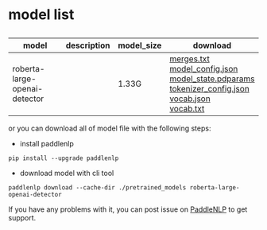 #  model list

##  

| model  | description | model_size  | download         |
| --- | --- | --- | --- |
|roberta-large-openai-detector|  | 1.33G | [merges.txt](https://bj.bcebos.com/paddlenlp/models/community/roberta-large-openai-detector/merges.txt)<br>[model_config.json](https://bj.bcebos.com/paddlenlp/models/community/roberta-large-openai-detector/model_config.json)<br>[model_state.pdparams](https://bj.bcebos.com/paddlenlp/models/community/roberta-large-openai-detector/model_state.pdparams)<br>[tokenizer_config.json](https://bj.bcebos.com/paddlenlp/models/community/roberta-large-openai-detector/tokenizer_config.json)<br>[vocab.json](https://bj.bcebos.com/paddlenlp/models/community/roberta-large-openai-detector/vocab.json)<br>[vocab.txt](https://bj.bcebos.com/paddlenlp/models/community/roberta-large-openai-detector/vocab.txt) |

or you can download all of model file with the following steps:

* install paddlenlp

```shell
pip install --upgrade paddlenlp
```

* download model with cli tool

```shell
paddlenlp download --cache-dir ./pretrained_models roberta-large-openai-detector
```

If you have any problems with it, you can post issue on [PaddleNLP](https://github.com/PaddlePaddle/PaddleNLP) to get support.

